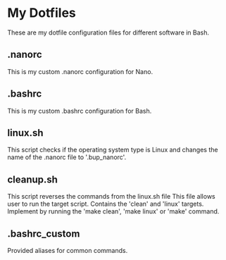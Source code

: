 # My Dotfiles
These are my dotfile configuration files for different software in Bash.
## .nanorc
This is my custom .nanorc configuration for Nano.
## .bashrc
This is my custom .bashrc configuration for Bash.
## linux.sh
This script checks if the operating system type is Linux and changes the name of the .nanorc file to '.bup_nanorc'.

## cleanup.sh
This script reverses the commands from the linux.sh file
This file allows user to run the target script. Contains the 'clean' and 'linux' targets. Implement by running the 'make clean', 'make linux' or 'make' command.
## .bashrc_custom
Provided aliases for common commands.


